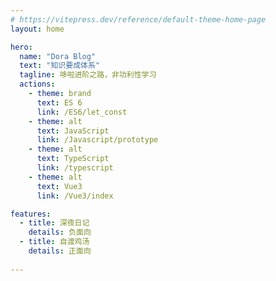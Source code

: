 ```yaml
---
# https://vitepress.dev/reference/default-theme-home-page
layout: home

hero:
  name: "Dora Blog"
  text: "知识要成体系"
  tagline: 哆啦进阶之路，非功利性学习
  actions:
    - theme: brand
      text: ES 6
      link: /ES6/let_const
    - theme: alt
      text: JavaScript
      link: /Javascript/prototype
    - theme: alt
      text: TypeScript
      link: /typescript
    - theme: alt
      text: Vue3
      link: /Vue3/index

features:
  - title: 深夜日记
    details: 负面向
  - title: 自渡鸡汤
    details: 正面向
  
---
```

